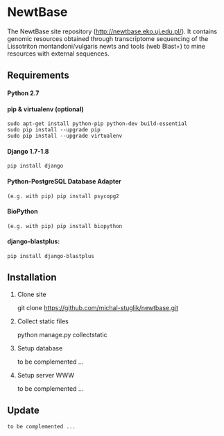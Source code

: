 NewtBase
========

The NewtBase site repository (http://newtbase.eko.uj.edu.pl/). It contains genomic resources obtained through transcriptome sequencing of the Lissotriton montandoni/vulgaris newts
and tools (web Blast+) to mine resources with external sequences.


Requirements
------------

####  Python 2.7

####   pip & virtualenv (optional)

    sudo apt-get install python-pip python-dev build-essential
    sudo pip install --upgrade pip
    sudo pip install --upgrade virtualenv


####   Django 1.7-1.8

    pip install django


####   Python-PostgreSQL Database Adapter

    (e.g. with pip) pip install psycopg2


#### BioPython

    (e.g. with pip) pip install biopython


####  django-blastplus:

    pip install django-blastplus


Installation
------------


1.  Clone site

    git clone https://github.com/michal-stuglik/newtbase.git


2.  Collect static files

    python manage.py collectstatic

3.  Setup database

    to be complemented ...


4.  Setup server WWW

    to be complemented ...




Update
------

    to be complemented ...



